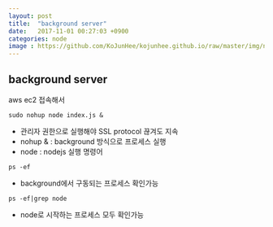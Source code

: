 ```yaml
---
layout: post
title:  "background server"
date:   2017-11-01 00:27:03 +0900
categories: node
image : https://github.com/KoJunHee/kojunhee.github.io/raw/master/img/node.png
---
```



## background server


aws ec2 접속해서

````
sudo nohup node index.js &
````
	
* 관리자 권한으로 실행해야 SSL protocol 끊겨도 지속
* nohup & : background 	방식으로 프로세스 실행 
* node : nodejs 실행 명령어


```
ps -ef
```

* background에서 구동되는 프로세스 확인가능


```
ps -ef|grep node
```

* node로 시작하는 프로세스 모두 확인가능




	
